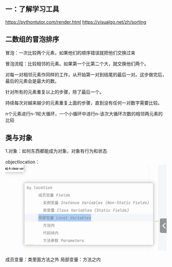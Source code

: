 ## 一：了解学习工具
https://pythontutor.com/render.html
https://visualgo.net/zh/sorting

## 二数组的冒泡排序
冒泡：一次比较两个元素，如果他们的顺序错误就把他们交换过来

冒泡流程：比较相邻的元素。如果第一个比第二个大，就交换他们两个。

对每一对相邻元素作同样的工作，从开始第一对到结尾的最后一对。这步做完后，最后的元素会是最大的数。

针对所有的元素重复以上的步骤，除了最后一个。

持续每次对越来越少的元素重复上面的步骤，直到没有任何一对数字需要比较。

n个元素进行n-1轮大循环，一个小循环中进行n-该次大循环次数的相邻两元素的比较
## 类与对象
1.对象：如何东西都能成为对象，对象有行为和状态

objectlocation：
![img.png](img/object.png)

成员变量：类里面方法之外
局部变量：方法之内